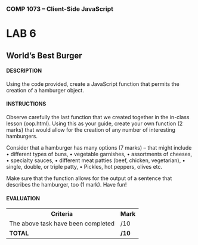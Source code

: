 ### COMP 1073 – Client-Side JavaScript

# LAB 6
## World’s Best Burger

#### DESCRIPTION
Using the code provided, create a JavaScript function that permits the creation of a hamburger object.

#### INSTRUCTIONS
Observe carefully the last function that we created together in the in-class lesson (oop.html). Using this as your guide, create your own function (2 marks) that would allow for the creation of any number of interesting hamburgers. 

Consider that a hamburger has many options (7 marks) – that might include
• different types of buns,
• vegetable garnishes,
• assortments of cheeses,
• specialty sauces,
• different meat patties (beef, chicken, vegetarian),
• single, double, or triple patty,
• Pickles, hot peppers, olives etc.

Make sure that the function allows for the output of a sentence that describes the hamburger,
too (1 mark). Have fun!

#### EVALUATION
<table>
  <tr>
    <th><b>Criteria</b></th>
    <th><b>Mark</b></th>
  </tr>
  <tr>
    <td>The above task have been completed</td>
    <td>/10</td>
  </tr>
  <tr>
    <td><b>TOTAL</b></td>
    <td><b>/10</b></td>
  </tr>
</table>

